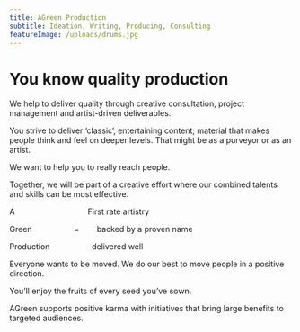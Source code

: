 ```yaml
---
title: AGreen Production
subtitle: Ideation, Writing, Producing, Consulting
featureImage: /uploads/drums.jpg
---
```

# You know quality production

We help to deliver quality through creative consultation, 
project management and artist-driven deliverables.

You strive to deliver ‘classic’, entertaining content; 
material that makes people think and feel on deeper levels. 
That might be as a purveyor or as an artist.

We want to help you to really reach people. 

Together, we will be part of a creative effort where 
our combined talents and skills can be most effective.

<section class="section">
  <p class="c3">
    <span class="c5">
      A &nbsp;&nbsp;&nbsp;&nbsp;&nbsp;&nbsp;&nbsp;&nbsp;&nbsp;&nbsp;&nbsp;&nbsp;&nbsp;&nbsp;&nbsp;&nbsp;&nbsp;&nbsp;&nbsp;&nbsp;&nbsp;&nbsp;&nbsp;&nbsp;&nbsp;&nbsp;&nbsp;&nbsp;&nbsp;&nbsp;&nbsp;&nbsp;First rate artistry
    </span>
  </p>
  <p class="c3">
    <span class="c5">
      Green &nbsp;&nbsp;&nbsp;&nbsp;&nbsp;&nbsp;&nbsp;&nbsp;&nbsp; &nbsp;&nbsp;&nbsp;&nbsp;&nbsp;&nbsp;&nbsp;&nbsp;= &nbsp; &nbsp; &nbsp; &nbsp;backed by a proven name
    </span>
  </p>
  <p class="c3">
    <span class="c5">
      Production &nbsp;&nbsp;&nbsp;&nbsp;&nbsp;&nbsp;&nbsp;&nbsp;&nbsp; &nbsp;&nbsp;&nbsp;&nbsp;&nbsp;&nbsp;&nbsp;&nbsp;delivered well
    </span>
  </p>
</section>

Everyone wants to be moved. We do our best to move 
people in a positive direction.

You’ll enjoy the fruits of every seed you’ve sown.

AGreen supports positive karma  with initiatives that bring large benefits to targeted audiences.